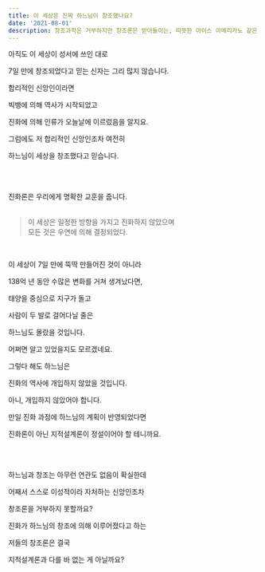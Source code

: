 ```yaml
---
title: 이 세상은 진짜 하느님이 창조했나요?
date: '2021-08-01'
description: 창조과학은 거부하지만 창조론은 받아들이는, 따뜻한 아이스 아메리카노 같은 자세가 이성적인 신앙인가요?
---
```


아직도 이 세상이 성서에 쓰인 대로

7일 만에 창조되었다고 믿는 신자는 그리 많지 않습니다.

합리적인 신앙인이라면

빅뱅에 의해 역사가 시작되었고

진화에 의해 인류가 오늘날에 이르렀음을 알지요.

그럼에도 저 합리적인 신앙인조차 여전히

하느님이 세상을 창조했다고 믿습니다.

<br /><br />

진화론은 우리에게 명확한 교훈을 줍니다.  
<br />

> 이 세상은 일정한 방향을 가지고 진화하지 않았으며  
> 모든 것은 우연에 의해 결정되었다.  

<br />

이 세상이 7일 만에 뚝딱 만들어진 것이 아니라

138억 년 동안 수많은 변화를 거쳐 생겨났다면,

태양을 중심으로 지구가 돌고

사람이 두 발로 걸어다닐 줄은

하느님도 몰랐을 것입니다.

어쩌면 알고 있었을지도 모르겠네요.

그렇다 해도 하느님은

진화의 역사에 개입하지 않았을 것입니다.

아니, 개입하지 않았어야 합니다.

만일 진화 과정에 하느님의 계획이 반영되었다면

진화론이 아닌 지적설계론이 정설이어야 할 테니까요.

<br /><br />

하느님과 창조는 아무런 연관도 없음이 확실한데

어째서 스스로 이성적이라 자처하는 신앙인조차

창조론을 거부하지 못할까요?

진화가 하느님의 창조에 의해 이루어졌다고 하는

저들의 창조론은 결국

지적설계론과 다를 바 없는 게 아닐까요?
